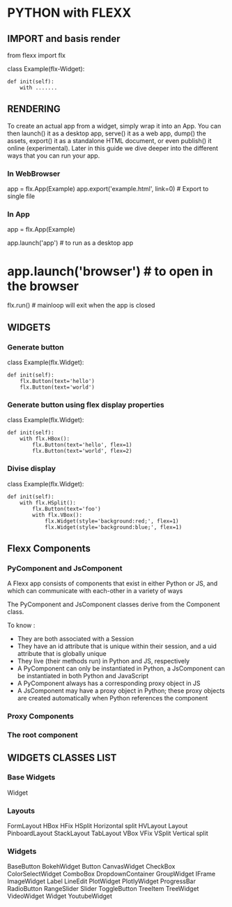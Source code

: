 # PYTHON with FLEXX

## IMPORT and basis render

from flexx import flx

class Example(flx-Widget):

    def init(self):
        with .......

## RENDERING

To create an actual app from a widget, simply wrap it into an App. You can then launch() it as a desktop app, serve() it as a web app, dump() the assets, export() it as a standalone HTML document, or even publish() it online (experimental). Later in this guide we dive deeper into the different ways that you can run your app.

### In WebBrowser

app = flx.App(Example)
app.export('example.html', link=0)  # Export to single file

### In App

app = flx.App(Example)

app.launch('app')  # to run as a desktop app
# app.launch('browser')  # to open in the browser
flx.run()  # mainloop will exit when the app is closed

## WIDGETS

### Generate button

class Example(flx.Widget):

    def init(self):
        flx.Button(text='hello')
        flx.Button(text='world')


### Generate button using flex display properties

class Example(flx.Widget):

    def init(self):
        with flx.HBox():
            flx.Button(text='hello', flex=1)
            flx.Button(text='world', flex=2)


### Divise display

class Example(flx.Widget):

    def init(self):
        with flx.HSplit():
            flx.Button(text='foo')
            with flx.VBox():
                flx.Widget(style='background:red;', flex=1)
                flx.Widget(style='background:blue;', flex=1)

## Flexx Components

### PyComponent and JsComponent

A Flexx app consists of components that exist in either Python or JS, and which can communicate with each-other in a variety of ways

The PyComponent and JsComponent classes derive from the Component class.

To know :
- They are both associated with a Session
- They have an id attribute that is unique within their session, and a uid attribute that is globally unique
- They live (their methods run) in Python and JS, respectively
- A PyComponent can only be instantiated in Python, a JsComponent can be instantiated in both Python and JavaScript
- A PyComponent always has a corresponding proxy object in JS
- A JsComponent may have a proxy object in Python; these proxy objects are created automatically when Python references the component

### Proxy Components

### The root component

## WIDGETS CLASSES LIST

### Base Widgets

Widget

### Layouts

FormLayout
HBox
HFix
HSplit                        Horizontal split
HVLayout
Layout
PinboardLayout
StackLayout
TabLayout
VBox
VFix
VSplit                        Vertical split

### Widgets

BaseButton
BokehWidget
Button
CanvasWidget
CheckBox
ColorSelectWidget
ComboBox
DropdownContainer
GroupWidget
IFrame
ImageWidget
Label
LineEdit
PlotWidget
PlotlyWidget
ProgressBar
RadioButton
RangeSlider
Slider
ToggleButton
TreeItem
TreeWidget
VideoWidget
Widget
YoutubeWidget
